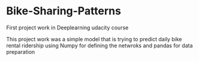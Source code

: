 # Bike-Sharing-Patterns
First project work in Deeplearning udacity course

This project work was a simple model that is 
trying to predict daily bike rental ridership 
using Numpy for defining the netwroks and pandas for data preparation
